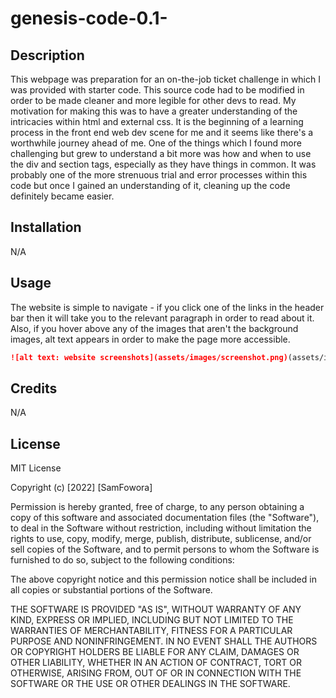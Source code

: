 # genesis-code-0.1-

## Description

This webpage was preparation for an on-the-job ticket challenge in which I was provided with starter code. This source code had to be modified in order to be made cleaner and more legible for other devs to read.
My motivation for making this was to have a greater understanding of the intricacies within html and external css. It is the beginning of a learning process in the front end web dev scene for me and it seems like there's a worthwhile journey ahead of me.
One of the things which I found more challenging but grew to understand a bit more was how and when to use the div and section tags, especially as they have things in common. It was probably one of the more strenuous trial and error processes within this code but once I gained an understanding of it, cleaning up the code definitely became easier.


## Installation

N/A

## Usage

The website is simple to navigate - if you click one of the links in the header bar then it will take you to the relevant paragraph in order to read about it. Also, if you hover above any of the images that aren't the background images, alt text appears in order to make the page more accessible.

```md
![alt text: website screenshots](assets/images/screenshot.png)(assets/images/screenshot2.png)
```

## Credits

N/A

## License

MIT License

Copyright (c) [2022] [SamFowora]

Permission is hereby granted, free of charge, to any person obtaining a copy of this software and associated documentation files (the "Software"), to deal in the Software without restriction, including without limitation the rights to use, copy, modify, merge, publish, distribute, sublicense, and/or sell copies of the Software, and to permit persons to whom the Software is furnished to do so, subject to the following conditions:

The above copyright notice and this permission notice shall be included in all copies or substantial portions of the Software.

THE SOFTWARE IS PROVIDED "AS IS", WITHOUT WARRANTY OF ANY KIND, EXPRESS OR IMPLIED, INCLUDING BUT NOT LIMITED TO THE WARRANTIES OF MERCHANTABILITY, FITNESS FOR A PARTICULAR PURPOSE AND NONINFRINGEMENT. IN NO EVENT SHALL THE AUTHORS OR COPYRIGHT HOLDERS BE LIABLE FOR ANY CLAIM, DAMAGES OR OTHER LIABILITY, WHETHER IN AN ACTION OF CONTRACT, TORT OR OTHERWISE, ARISING FROM, OUT OF OR IN CONNECTION WITH THE SOFTWARE OR THE USE OR OTHER DEALINGS IN THE SOFTWARE.
